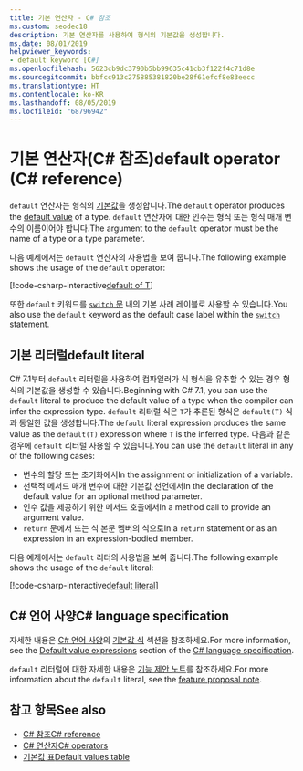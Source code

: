 ```yaml
---
title: 기본 연산자 - C# 참조
ms.custom: seodec18
description: 기본 연산자를 사용하여 형식의 기본값을 생성합니다.
ms.date: 08/01/2019
helpviewer_keywords:
- default keyword [C#]
ms.openlocfilehash: 5623cb9dc3790b5bb99635c41cb3f122f4c71d8e
ms.sourcegitcommit: bbfcc913c275885381820be28f61efcf8e83eecc
ms.translationtype: HT
ms.contentlocale: ko-KR
ms.lasthandoff: 08/05/2019
ms.locfileid: "68796942"
---
```

# <a name="default-operator-c-reference"></a><span data-ttu-id="2c45a-103">기본 연산자(C# 참조)</span><span class="sxs-lookup"><span data-stu-id="2c45a-103">default operator (C# reference)</span></span>

<span data-ttu-id="2c45a-104">`default` 연산자는 형식의 [기본값](../keywords/default-values-table.md)을 생성합니다.</span><span class="sxs-lookup"><span data-stu-id="2c45a-104">The `default` operator produces the [default value](../keywords/default-values-table.md) of a type.</span></span> <span data-ttu-id="2c45a-105">`default` 연산자에 대한 인수는 형식 또는 형식 매개 변수의 이름이어야 합니다.</span><span class="sxs-lookup"><span data-stu-id="2c45a-105">The argument to the `default` operator must be the name of a type or a type parameter.</span></span>

<span data-ttu-id="2c45a-106">다음 예제에서는 `default` 연산자의 사용법을 보여 줍니다.</span><span class="sxs-lookup"><span data-stu-id="2c45a-106">The following example shows the usage of the `default` operator:</span></span>

[!code-csharp-interactive[default of T](~/samples/csharp/language-reference/operators/DefaultOperator.cs#WithOperand)]

<span data-ttu-id="2c45a-107">또한 `default` 키워드를 [`switch` 문](../keywords/switch.md) 내의 기본 사례 레이블로 사용할 수 있습니다.</span><span class="sxs-lookup"><span data-stu-id="2c45a-107">You also use the `default` keyword as the default case label within the [`switch` statement](../keywords/switch.md).</span></span>

## <a name="default-literal"></a><span data-ttu-id="2c45a-108">기본 리터럴</span><span class="sxs-lookup"><span data-stu-id="2c45a-108">default literal</span></span>

<span data-ttu-id="2c45a-109">C# 7.1부터 `default` 리터럴을 사용하여 컴파일러가 식 형식을 유추할 수 있는 경우 형식의 기본값을 생성할 수 있습니다.</span><span class="sxs-lookup"><span data-stu-id="2c45a-109">Beginning with C# 7.1, you can use the `default` literal to produce the default value of a type when the compiler can infer the expression type.</span></span> <span data-ttu-id="2c45a-110">`default` 리터럴 식은 `T`가 추론된 형식은 `default(T)` 식과 동일한 값을 생성합니다.</span><span class="sxs-lookup"><span data-stu-id="2c45a-110">The `default` literal expression produces the same value as the `default(T)` expression where `T` is the inferred type.</span></span> <span data-ttu-id="2c45a-111">다음과 같은 경우에 `default` 리터럴 사용할 수 있습니다.</span><span class="sxs-lookup"><span data-stu-id="2c45a-111">You can use the `default` literal in any of the following cases:</span></span>

- <span data-ttu-id="2c45a-112">변수의 할당 또는 초기화에서</span><span class="sxs-lookup"><span data-stu-id="2c45a-112">In the assignment or initialization of a variable.</span></span>
- <span data-ttu-id="2c45a-113">선택적 메서드 매개 변수에 대한 기본값 선언에서</span><span class="sxs-lookup"><span data-stu-id="2c45a-113">In the declaration of the default value for an optional method parameter.</span></span>
- <span data-ttu-id="2c45a-114">인수 값을 제공하기 위한 메서드 호출에서</span><span class="sxs-lookup"><span data-stu-id="2c45a-114">In a method call to provide an argument value.</span></span>
- <span data-ttu-id="2c45a-115">`return` 문에서 또는 식 본문 멤버의 식으로</span><span class="sxs-lookup"><span data-stu-id="2c45a-115">In a `return` statement or as an expression in an expression-bodied member.</span></span>

<span data-ttu-id="2c45a-116">다음 예제에서는 `default` 리터의 사용법을 보여 줍니다.</span><span class="sxs-lookup"><span data-stu-id="2c45a-116">The following example shows the usage of the `default` literal:</span></span>

[!code-csharp-interactive[default literal](~/samples/csharp/language-reference/operators/DefaultOperator.cs#DefaultLiteral)]

## <a name="c-language-specification"></a><span data-ttu-id="2c45a-117">C# 언어 사양</span><span class="sxs-lookup"><span data-stu-id="2c45a-117">C# language specification</span></span>

<span data-ttu-id="2c45a-118">자세한 내용은 [C# 언어 사양](~/_csharplang/spec/introduction.md)의 [기본값 식](~/_csharplang/spec/expressions.md#default-value-expressions) 섹션을 참조하세요.</span><span class="sxs-lookup"><span data-stu-id="2c45a-118">For more information, see the [Default value expressions](~/_csharplang/spec/expressions.md#default-value-expressions) section of the [C# language specification](~/_csharplang/spec/introduction.md).</span></span>

<span data-ttu-id="2c45a-119">`default` 리터럴에 대한 자세한 내용은 [기능 제안 노트](~/_csharplang/proposals/csharp-7.1/target-typed-default.md)를 참조하세요.</span><span class="sxs-lookup"><span data-stu-id="2c45a-119">For more information about the `default` literal, see the [feature proposal note](~/_csharplang/proposals/csharp-7.1/target-typed-default.md).</span></span>

## <a name="see-also"></a><span data-ttu-id="2c45a-120">참고 항목</span><span class="sxs-lookup"><span data-stu-id="2c45a-120">See also</span></span>

- [<span data-ttu-id="2c45a-121">C# 참조</span><span class="sxs-lookup"><span data-stu-id="2c45a-121">C# reference</span></span>](../index.md)
- [<span data-ttu-id="2c45a-122">C# 연산자</span><span class="sxs-lookup"><span data-stu-id="2c45a-122">C# operators</span></span>](index.md)
- [<span data-ttu-id="2c45a-123">기본값 표</span><span class="sxs-lookup"><span data-stu-id="2c45a-123">Default values table</span></span>](../keywords/default-values-table.md)
